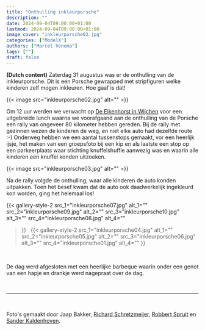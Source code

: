 ```yaml
---
title: "Onthulling inkleurporsche"
description: ""
date: 2024-09-04T09:00:00+01:00
lastmod: 2024-09-04T09:00:00+01:00
image_cover: "inkleurporsche02.jpg"
categories: ["ModelX"]
authors: ["Marcel Venema"] 
tags: [""]
draft: false
---
```


**(Dutch content)** Zaterdag 31 augustus was er de onthulling van de inkleurporsche. Dit is een Porsche gewrapped met stripfiguren welke kinderen zelf mogen inkleuren. Hoe gaaf is dat!

<!--more-->

{{< image src="inkleurporsche02.jpg" alt="" >}}

Om 12 uur werden we verwacht op [De Eikenhorst in Wijchen](https://www.eikenhorstwijchen.nl/) voor een uitgebreide lunch waarna we voorafgaand aan de onthulling van de Porsche een rally van ongeveer 80 kilometer hebben gereden. Bij de rally met gezinnen wezen de kinderen de weg, en niet elke auto had dezelfde route :-) Onderweg hebben we een aantal tussenstops gemaakt, vor een heerlijk ijsje, het maken van een groepsfoto bij een kip en als laatste een stop op een parkeerplaats waar stichting knuffelshuffle aanwezig was en waarin alle kinderen een knuffel konden uitzoeken.

{{< image src="inkleurporsche03.jpg" alt="" >}}

Na de rally volgde de onthulling, waar alle kinderen de auto konden uitpakken. Toen het besef kwam dat de auto ook daadwerkelijk ingekleurd kon worden, ging het helemaal los!

{{< gallery-style-2 
  src_1="inkleurporsche07.jpg" alt_1="" 
  src_2="inkleurporsche09.jpg" alt_2="" 
  src_3="inkleurporsche10.jpg" alt_3="" 
  src_4="inkleurporsche08.jpg" alt_4=""
>}}
&nbsp;
{{< gallery-style-2 
  src_1="inkleurporsche04.jpg" alt_1="" 
  src_2="inkleurporsche05.jpg" alt_2="" 
  src_3="inkleurporsche06.jpg" alt_3="" 
  src_4="inkleurporsche01.jpg" alt_4=""
>}}

&nbsp;

De dag werd afgesloten met een heerlijke barbeque waarin onder een genot van een hapje en drankje werd nagepraat over de dag.




&nbsp;

---
&nbsp;

Foto's gemaakt door Jaap Bakker, [Richard Schretzmeijer](https://www.instagram.com/schretzmeij?igsh=ZzdoZTNsNTVnaW9n), [Robbert Spruit](https://www.instagram.com/robbertspruit?igsh=dHgyZmhvd2dqZWt6) en [Sander Kaldenhoven](https://www.instagram.com/sanderkaldenhoven?igsh=MTlxMHhqbWhkOHMzOQ==).
